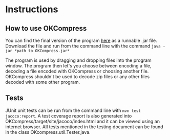 # Instructions

## How to use OKCompress
You can find the final version of the program [here](https://github.com/okkokuisma/tiralabra-sovellus/releases/tag/release1) as a runnable .jar file. 
Download the file and run from the command line with the command
`java -jar *path to OKCompress.jar*`

The program is used by dragging and dropping files into the program window. The program then let's you choose between encoding a file, decoding a file encoded with OKCompress or choosing another file. OKCompress shouldn't be used to decode zip files or any other files decoded with some other program.

## Tests
JUnit unit tests can be run from the command line with `mvn test jacoco:report`. A test coverage report is also generated into OKCompress/target/site/jacoco/index.html and it can be viewed using an internet browser. All tests mentioned in the testing document can be found in the class OKcompress.util.Tester.java.    
